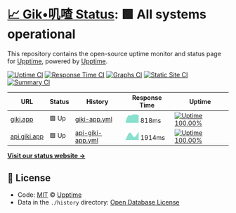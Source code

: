 # [📈 Gik•叽喳 Status](https://giki.app): <!--live status--> **🟩 All systems operational**

This repository contains the open-source uptime monitor and status page for [Upptime](https://upptime.js.org), powered by [Upptime](https://github.com/upptime/upptime).

[![Uptime CI](https://github.com/koj-co/upptime/workflows/Uptime%20CI/badge.svg)](https://github.com/koj-co/upptime/actions?query=workflow%3A%22Uptime+CI%22)
[![Response Time CI](https://github.com/koj-co/upptime/workflows/Response%20Time%20CI/badge.svg)](https://github.com/koj-co/upptime/actions?query=workflow%3A%22Response+Time+CI%22)
[![Graphs CI](https://github.com/koj-co/upptime/workflows/Graphs%20CI/badge.svg)](https://github.com/koj-co/upptime/actions?query=workflow%3A%22Graphs+CI%22)
[![Static Site CI](https://github.com/koj-co/upptime/workflows/Static%20Site%20CI/badge.svg)](https://github.com/koj-co/upptime/actions?query=workflow%3A%22Static+Site+CI%22)
[![Summary CI](https://github.com/koj-co/upptime/workflows/Summary%20CI/badge.svg)](https://github.com/koj-co/upptime/actions?query=workflow%3A%22Summary+CI%22)

<!--start: status pages-->
<!-- This summary is generated by Upptime (https://github.com/upptime/upptime) -->
<!-- Do not edit this manually, your changes will be overwritten -->

| URL                                       | Status | History                                                                                       | Response Time                                                                      | Uptime                                                                                                                                                                                                                 |
| ----------------------------------------- | ------ | --------------------------------------------------------------------------------------------- | ---------------------------------------------------------------------------------- | ---------------------------------------------------------------------------------------------------------------------------------------------------------------------------------------------------------------------- |
| [giki.app](https://giki.app)              | 🟩 Up  | [giki-app.yml](https://github.com/gikiapp/status/commits/master/history/giki-app.yml)         | <img alt="Response time graph" src="./graphs/giki-app.png" height="20"> 818ms      | [![Uptime 100.00%](https://img.shields.io/endpoint?url=https%3A%2F%2Fraw.githubusercontent.com%2Fgikiapp%2Fstatus%2Fmaster%2Fapi%2Fgiki-app%2Fuptime.json)](https://gikiapp.github.io/status/history/giki-app)         |
| [api.giki.app](https://api.giki.app/ping) | 🟩 Up  | [api-giki-app.yml](https://github.com/gikiapp/status/commits/master/history/api-giki-app.yml) | <img alt="Response time graph" src="./graphs/api-giki-app.png" height="20"> 1914ms | [![Uptime 100.00%](https://img.shields.io/endpoint?url=https%3A%2F%2Fraw.githubusercontent.com%2Fgikiapp%2Fstatus%2Fmaster%2Fapi%2Fapi-giki-app%2Fuptime.json)](https://gikiapp.github.io/status/history/api-giki-app) |

<!--end: status pages-->

[**Visit our status website →**](https://gikiapp.github.io/status)

## 📄 License

- Code: [MIT](./LICENSE) © [Upptime](https://upptime.js.org)
- Data in the `./history` directory: [Open Database License](https://opendatacommons.org/licenses/odbl/1-0/)
